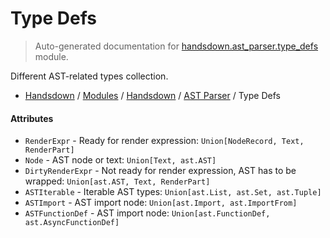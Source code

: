 # Type Defs

> Auto-generated documentation for [handsdown.ast_parser.type_defs](https://github.com/vemel/handsdown/blob/master/handsdown/ast_parser/type_defs.py) module.

Different AST-related types collection.

- [Handsdown](../../README.md#-handsdown---python-documentation-generator) / [Modules](../../MODULES.md#modules) / [Handsdown](../index.md#handsdown) / [AST Parser](index.md#ast-parser) / Type Defs

#### Attributes

- `RenderExpr` - Ready for render expression: `Union[NodeRecord, Text, RenderPart]`
- `Node` - AST node or text: `Union[Text, ast.AST]`
- `DirtyRenderExpr` - Not ready for render expression, AST has to be wrapped: `Union[ast.AST, Text, RenderPart]`
- `ASTIterable` - Iterable AST types: `Union[ast.List, ast.Set, ast.Tuple]`
- `ASTImport` - AST import node: `Union[ast.Import, ast.ImportFrom]`
- `ASTFunctionDef` - AST import node: `Union[ast.FunctionDef, ast.AsyncFunctionDef]`

